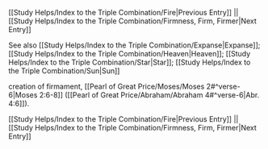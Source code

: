 [[Study Helps/Index to the Triple Combination/Fire|Previous Entry]]  ||  [[Study Helps/Index to the Triple Combination/Firmness, Firm, Firmer|Next Entry]]

 See also [[Study Helps/Index to the Triple Combination/Expanse|Expanse]]; [[Study Helps/Index to the Triple Combination/Heaven|Heaven]]; [[Study Helps/Index to the Triple Combination/Star|Star]]; [[Study Helps/Index to the Triple Combination/Sun|Sun]]

 creation of firmament, [[Pearl of Great Price/Moses/Moses 2#^verse-6|Moses 2:6-8]] ([[Pearl of Great Price/Abraham/Abraham 4#^verse-6|Abr. 4:6]]).

[[Study Helps/Index to the Triple Combination/Fire|Previous Entry]]  ||  [[Study Helps/Index to the Triple Combination/Firmness, Firm, Firmer|Next Entry]]